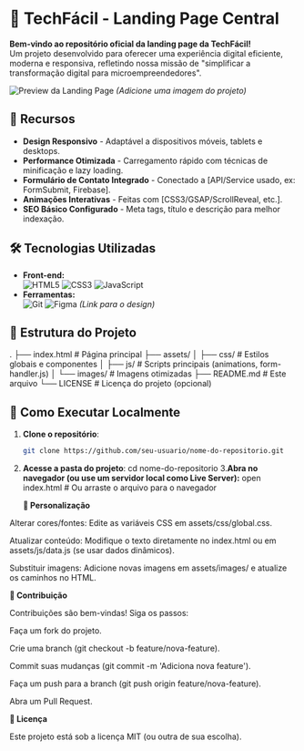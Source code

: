 # 🚀 TechFácil - Landing Page Central

**Bem-vindo ao repositório oficial da landing page da TechFácil!**  
Um projeto desenvolvido para oferecer uma experiência digital eficiente, moderna e responsiva, refletindo nossa missão de  "simplificar a transformação digital para microempreendedores".

![Preview da Landing Page](/caminho/para/screenshot.png) *(Adicione uma imagem do projeto)*

## 🌟 Recursos
- **Design Responsivo** - Adaptável a dispositivos móveis, tablets e desktops.
- **Performance Otimizada** - Carregamento rápido com técnicas de minificação e lazy loading.
- **Formulário de Contato Integrado** - Conectado a [API/Service usado, ex: FormSubmit, Firebase].
- **Animações Interativas** - Feitas com [CSS3/GSAP/ScrollReveal, etc.].
- **SEO Básico Configurado** - Meta tags, título e descrição para melhor indexação.

## 🛠 Tecnologias Utilizadas
- **Front-end:**  
  ![HTML5](https://img.shields.io/badge/HTML5-E34F26?style=flat&logo=html5&logoColor=white)
  ![CSS3](https://img.shields.io/badge/CSS3-1572B6?style=flat&logo=css3&logoColor=white)
  ![JavaScript](https://img.shields.io/badge/JavaScript-F7DF1E?style=flat&logo=javascript&logoColor=black)
- **Ferramentas:**  
  ![Git](https://img.shields.io/badge/Git-F05032?style=flat&logo=git&logoColor=white)
  ![Figma](https://img.shields.io/badge/Figma-F24E1E?style=flat&logo=figma&logoColor=white) *(Link para o design)*

## 📂 Estrutura do Projeto
.
├── index.html # Página principal
├── assets/
│ ├── css/ # Estilos globais e componentes
│ ├── js/ # Scripts principais (animations, form-handler.js)
│ └── images/ # Imagens otimizadas
├── README.md # Este arquivo
└── LICENSE # Licença do projeto (opcional)

## 🚀 Como Executar Localmente
1. **Clone o repositório**:
   ```bash
   git clone https://github.com/seu-usuario/nome-do-repositorio.git
2. **Acesse a pasta do projeto**:
   cd nome-do-repositorio
3.**Abra no navegador (ou use um servidor local como Live Server):**
   open index.html  # Ou arraste o arquivo para o navegador
   
   **🔧 Personalização**
   
Alterar cores/fontes: Edite as variáveis CSS em assets/css/global.css.

Atualizar conteúdo: Modifique o texto diretamente no index.html ou em assets/js/data.js (se usar dados dinâmicos).

Substituir imagens: Adicione novas imagens em assets/images/ e atualize os caminhos no HTML.

**🤝 Contribuição**

Contribuições são bem-vindas! Siga os passos:

Faça um fork do projeto.

Crie uma branch (git checkout -b feature/nova-feature).

Commit suas mudanças (git commit -m 'Adiciona nova feature').

Faça um push para a branch (git push origin feature/nova-feature).

Abra um Pull Request.

**📄 Licença**

Este projeto está sob a licença MIT (ou outra de sua escolha).
